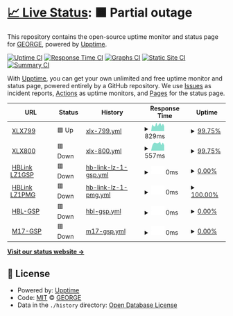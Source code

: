 # [📈 Live Status](https://lz1gsp.github.io/m17-gsp): <!--live status--> **🟧 Partial outage**

This repository contains the open-source uptime monitor and status page for [GEORGE](https://lz1gsp.github.io/m17-gsp), powered by [Upptime](https://github.com/upptime/upptime).

[![Uptime CI](https://github.com/lz1gsp/m17-gsp/workflows/Uptime%20CI/badge.svg)](https://github.com/lz1gsp/m17-gsp/actions?query=workflow%3A%22Uptime+CI%22)
[![Response Time CI](https://github.com/lz1gsp/m17-gsp/workflows/Response%20Time%20CI/badge.svg)](https://github.com/lz1gsp/m17-gsp/actions?query=workflow%3A%22Response+Time+CI%22)
[![Graphs CI](https://github.com/lz1gsp/m17-gsp/workflows/Graphs%20CI/badge.svg)](https://github.com/lz1gsp/m17-gsp/actions?query=workflow%3A%22Graphs+CI%22)
[![Static Site CI](https://github.com/lz1gsp/m17-gsp/workflows/Static%20Site%20CI/badge.svg)](https://github.com/lz1gsp/m17-gsp/actions?query=workflow%3A%22Static+Site+CI%22)
[![Summary CI](https://github.com/lz1gsp/m17-gsp/workflows/Summary%20CI/badge.svg)](https://github.com/lz1gsp/m17-gsp/actions?query=workflow%3A%22Summary+CI%22)

With [Upptime](https://upptime.js.org), you can get your own unlimited and free uptime monitor and status page, powered entirely by a GitHub repository. We use [Issues](https://github.com/lz1gsp/m17-gsp/issues) as incident reports, [Actions](https://github.com/lz1gsp/m17-gsp/actions) as uptime monitors, and [Pages](https://lz1gsp.github.io/m17-gsp) for the status page.

<!--start: status pages-->
<!-- This summary is generated by Upptime (https://github.com/upptime/upptime) -->
<!-- Do not edit this manually, your changes will be overwritten -->
<!-- prettier-ignore -->
| URL | Status | History | Response Time | Uptime |
| --- | ------ | ------- | ------------- | ------ |
| <img alt="" src="https://favicons.githubusercontent.com/xlxsof.ddns.net" height="13"> [XLX799](http://xlxsof.ddns.net) | 🟩 Up | [xlx-799.yml](https://github.com/lz1gsp/m17-gsp/commits/HEAD/history/xlx-799.yml) | <details><summary><img alt="Response time graph" src="./graphs/xlx-799/response-time-week.png" height="20"> 829ms</summary><br><a href="https://lz1gsp.github.io/m17-gsp/history/xlx-799"><img alt="Response time 788" src="https://img.shields.io/endpoint?url=https%3A%2F%2Fraw.githubusercontent.com%2Flz1gsp%2Fm17-gsp%2FHEAD%2Fapi%2Fxlx-799%2Fresponse-time.json"></a><br><a href="https://lz1gsp.github.io/m17-gsp/history/xlx-799"><img alt="24-hour response time 772" src="https://img.shields.io/endpoint?url=https%3A%2F%2Fraw.githubusercontent.com%2Flz1gsp%2Fm17-gsp%2FHEAD%2Fapi%2Fxlx-799%2Fresponse-time-day.json"></a><br><a href="https://lz1gsp.github.io/m17-gsp/history/xlx-799"><img alt="7-day response time 829" src="https://img.shields.io/endpoint?url=https%3A%2F%2Fraw.githubusercontent.com%2Flz1gsp%2Fm17-gsp%2FHEAD%2Fapi%2Fxlx-799%2Fresponse-time-week.json"></a><br><a href="https://lz1gsp.github.io/m17-gsp/history/xlx-799"><img alt="30-day response time 821" src="https://img.shields.io/endpoint?url=https%3A%2F%2Fraw.githubusercontent.com%2Flz1gsp%2Fm17-gsp%2FHEAD%2Fapi%2Fxlx-799%2Fresponse-time-month.json"></a><br><a href="https://lz1gsp.github.io/m17-gsp/history/xlx-799"><img alt="1-year response time 788" src="https://img.shields.io/endpoint?url=https%3A%2F%2Fraw.githubusercontent.com%2Flz1gsp%2Fm17-gsp%2FHEAD%2Fapi%2Fxlx-799%2Fresponse-time-year.json"></a></details> | <details><summary><a href="https://lz1gsp.github.io/m17-gsp/history/xlx-799">99.75%</a></summary><a href="https://lz1gsp.github.io/m17-gsp/history/xlx-799"><img alt="All-time uptime 99.14%" src="https://img.shields.io/endpoint?url=https%3A%2F%2Fraw.githubusercontent.com%2Flz1gsp%2Fm17-gsp%2FHEAD%2Fapi%2Fxlx-799%2Fuptime.json"></a><br><a href="https://lz1gsp.github.io/m17-gsp/history/xlx-799"><img alt="24-hour uptime 98.22%" src="https://img.shields.io/endpoint?url=https%3A%2F%2Fraw.githubusercontent.com%2Flz1gsp%2Fm17-gsp%2FHEAD%2Fapi%2Fxlx-799%2Fuptime-day.json"></a><br><a href="https://lz1gsp.github.io/m17-gsp/history/xlx-799"><img alt="7-day uptime 99.75%" src="https://img.shields.io/endpoint?url=https%3A%2F%2Fraw.githubusercontent.com%2Flz1gsp%2Fm17-gsp%2FHEAD%2Fapi%2Fxlx-799%2Fuptime-week.json"></a><br><a href="https://lz1gsp.github.io/m17-gsp/history/xlx-799"><img alt="30-day uptime 98.28%" src="https://img.shields.io/endpoint?url=https%3A%2F%2Fraw.githubusercontent.com%2Flz1gsp%2Fm17-gsp%2FHEAD%2Fapi%2Fxlx-799%2Fuptime-month.json"></a><br><a href="https://lz1gsp.github.io/m17-gsp/history/xlx-799"><img alt="1-year uptime 99.14%" src="https://img.shields.io/endpoint?url=https%3A%2F%2Fraw.githubusercontent.com%2Flz1gsp%2Fm17-gsp%2FHEAD%2Fapi%2Fxlx-799%2Fuptime-year.json"></a></details>
| <img alt="" src="https://favicons.githubusercontent.com/xlx800.ddns.net" height="13"> [XLX800](http://xlx800.ddns.net) | 🟥 Down | [xlx-800.yml](https://github.com/lz1gsp/m17-gsp/commits/HEAD/history/xlx-800.yml) | <details><summary><img alt="Response time graph" src="./graphs/xlx-800/response-time-week.png" height="20"> 557ms</summary><br><a href="https://lz1gsp.github.io/m17-gsp/history/xlx-800"><img alt="Response time 761" src="https://img.shields.io/endpoint?url=https%3A%2F%2Fraw.githubusercontent.com%2Flz1gsp%2Fm17-gsp%2FHEAD%2Fapi%2Fxlx-800%2Fresponse-time.json"></a><br><a href="https://lz1gsp.github.io/m17-gsp/history/xlx-800"><img alt="24-hour response time 496" src="https://img.shields.io/endpoint?url=https%3A%2F%2Fraw.githubusercontent.com%2Flz1gsp%2Fm17-gsp%2FHEAD%2Fapi%2Fxlx-800%2Fresponse-time-day.json"></a><br><a href="https://lz1gsp.github.io/m17-gsp/history/xlx-800"><img alt="7-day response time 557" src="https://img.shields.io/endpoint?url=https%3A%2F%2Fraw.githubusercontent.com%2Flz1gsp%2Fm17-gsp%2FHEAD%2Fapi%2Fxlx-800%2Fresponse-time-week.json"></a><br><a href="https://lz1gsp.github.io/m17-gsp/history/xlx-800"><img alt="30-day response time 559" src="https://img.shields.io/endpoint?url=https%3A%2F%2Fraw.githubusercontent.com%2Flz1gsp%2Fm17-gsp%2FHEAD%2Fapi%2Fxlx-800%2Fresponse-time-month.json"></a><br><a href="https://lz1gsp.github.io/m17-gsp/history/xlx-800"><img alt="1-year response time 761" src="https://img.shields.io/endpoint?url=https%3A%2F%2Fraw.githubusercontent.com%2Flz1gsp%2Fm17-gsp%2FHEAD%2Fapi%2Fxlx-800%2Fresponse-time-year.json"></a></details> | <details><summary><a href="https://lz1gsp.github.io/m17-gsp/history/xlx-800">99.75%</a></summary><a href="https://lz1gsp.github.io/m17-gsp/history/xlx-800"><img alt="All-time uptime 99.23%" src="https://img.shields.io/endpoint?url=https%3A%2F%2Fraw.githubusercontent.com%2Flz1gsp%2Fm17-gsp%2FHEAD%2Fapi%2Fxlx-800%2Fuptime.json"></a><br><a href="https://lz1gsp.github.io/m17-gsp/history/xlx-800"><img alt="24-hour uptime 98.24%" src="https://img.shields.io/endpoint?url=https%3A%2F%2Fraw.githubusercontent.com%2Flz1gsp%2Fm17-gsp%2FHEAD%2Fapi%2Fxlx-800%2Fuptime-day.json"></a><br><a href="https://lz1gsp.github.io/m17-gsp/history/xlx-800"><img alt="7-day uptime 99.75%" src="https://img.shields.io/endpoint?url=https%3A%2F%2Fraw.githubusercontent.com%2Flz1gsp%2Fm17-gsp%2FHEAD%2Fapi%2Fxlx-800%2Fuptime-week.json"></a><br><a href="https://lz1gsp.github.io/m17-gsp/history/xlx-800"><img alt="30-day uptime 99.94%" src="https://img.shields.io/endpoint?url=https%3A%2F%2Fraw.githubusercontent.com%2Flz1gsp%2Fm17-gsp%2FHEAD%2Fapi%2Fxlx-800%2Fuptime-month.json"></a><br><a href="https://lz1gsp.github.io/m17-gsp/history/xlx-800"><img alt="1-year uptime 99.23%" src="https://img.shields.io/endpoint?url=https%3A%2F%2Fraw.githubusercontent.com%2Flz1gsp%2Fm17-gsp%2FHEAD%2Fapi%2Fxlx-800%2Fuptime-year.json"></a></details>
| <img alt="" src="https://favicons.githubusercontent.com/94.237.100.180" height="13"> [HBLink LZ1GSP](http://94.237.100.180) | 🟥 Down | [hb-link-lz-1-gsp.yml](https://github.com/lz1gsp/m17-gsp/commits/HEAD/history/hb-link-lz-1-gsp.yml) | <details><summary><img alt="Response time graph" src="./graphs/hb-link-lz-1-gsp/response-time-week.png" height="20"> 0ms</summary><br><a href="https://lz1gsp.github.io/m17-gsp/history/hb-link-lz-1-gsp"><img alt="Response time 231" src="https://img.shields.io/endpoint?url=https%3A%2F%2Fraw.githubusercontent.com%2Flz1gsp%2Fm17-gsp%2FHEAD%2Fapi%2Fhb-link-lz-1-gsp%2Fresponse-time.json"></a><br><a href="https://lz1gsp.github.io/m17-gsp/history/hb-link-lz-1-gsp"><img alt="24-hour response time 0" src="https://img.shields.io/endpoint?url=https%3A%2F%2Fraw.githubusercontent.com%2Flz1gsp%2Fm17-gsp%2FHEAD%2Fapi%2Fhb-link-lz-1-gsp%2Fresponse-time-day.json"></a><br><a href="https://lz1gsp.github.io/m17-gsp/history/hb-link-lz-1-gsp"><img alt="7-day response time 0" src="https://img.shields.io/endpoint?url=https%3A%2F%2Fraw.githubusercontent.com%2Flz1gsp%2Fm17-gsp%2FHEAD%2Fapi%2Fhb-link-lz-1-gsp%2Fresponse-time-week.json"></a><br><a href="https://lz1gsp.github.io/m17-gsp/history/hb-link-lz-1-gsp"><img alt="30-day response time 0" src="https://img.shields.io/endpoint?url=https%3A%2F%2Fraw.githubusercontent.com%2Flz1gsp%2Fm17-gsp%2FHEAD%2Fapi%2Fhb-link-lz-1-gsp%2Fresponse-time-month.json"></a><br><a href="https://lz1gsp.github.io/m17-gsp/history/hb-link-lz-1-gsp"><img alt="1-year response time 231" src="https://img.shields.io/endpoint?url=https%3A%2F%2Fraw.githubusercontent.com%2Flz1gsp%2Fm17-gsp%2FHEAD%2Fapi%2Fhb-link-lz-1-gsp%2Fresponse-time-year.json"></a></details> | <details><summary><a href="https://lz1gsp.github.io/m17-gsp/history/hb-link-lz-1-gsp">0.00%</a></summary><a href="https://lz1gsp.github.io/m17-gsp/history/hb-link-lz-1-gsp"><img alt="All-time uptime 64.33%" src="https://img.shields.io/endpoint?url=https%3A%2F%2Fraw.githubusercontent.com%2Flz1gsp%2Fm17-gsp%2FHEAD%2Fapi%2Fhb-link-lz-1-gsp%2Fuptime.json"></a><br><a href="https://lz1gsp.github.io/m17-gsp/history/hb-link-lz-1-gsp"><img alt="24-hour uptime 0.00%" src="https://img.shields.io/endpoint?url=https%3A%2F%2Fraw.githubusercontent.com%2Flz1gsp%2Fm17-gsp%2FHEAD%2Fapi%2Fhb-link-lz-1-gsp%2Fuptime-day.json"></a><br><a href="https://lz1gsp.github.io/m17-gsp/history/hb-link-lz-1-gsp"><img alt="7-day uptime 0.00%" src="https://img.shields.io/endpoint?url=https%3A%2F%2Fraw.githubusercontent.com%2Flz1gsp%2Fm17-gsp%2FHEAD%2Fapi%2Fhb-link-lz-1-gsp%2Fuptime-week.json"></a><br><a href="https://lz1gsp.github.io/m17-gsp/history/hb-link-lz-1-gsp"><img alt="30-day uptime 0.00%" src="https://img.shields.io/endpoint?url=https%3A%2F%2Fraw.githubusercontent.com%2Flz1gsp%2Fm17-gsp%2FHEAD%2Fapi%2Fhb-link-lz-1-gsp%2Fuptime-month.json"></a><br><a href="https://lz1gsp.github.io/m17-gsp/history/hb-link-lz-1-gsp"><img alt="1-year uptime 64.33%" src="https://img.shields.io/endpoint?url=https%3A%2F%2Fraw.githubusercontent.com%2Flz1gsp%2Fm17-gsp%2FHEAD%2Fapi%2Fhb-link-lz-1-gsp%2Fuptime-year.json"></a></details>
| <img alt="" src="https://favicons.githubusercontent.com/lz1pmg.ddns.net" height="13"> [HBLink LZ1PMG](http://lz1pmg.ddns.net) | 🟥 Down | [hb-link-lz-1-pmg.yml](https://github.com/lz1gsp/m17-gsp/commits/HEAD/history/hb-link-lz-1-pmg.yml) | <details><summary><img alt="Response time graph" src="./graphs/hb-link-lz-1-pmg/response-time-week.png" height="20"> 0ms</summary><br><a href="https://lz1gsp.github.io/m17-gsp/history/hb-link-lz-1-pmg"><img alt="Response time 648" src="https://img.shields.io/endpoint?url=https%3A%2F%2Fraw.githubusercontent.com%2Flz1gsp%2Fm17-gsp%2FHEAD%2Fapi%2Fhb-link-lz-1-pmg%2Fresponse-time.json"></a><br><a href="https://lz1gsp.github.io/m17-gsp/history/hb-link-lz-1-pmg"><img alt="24-hour response time 0" src="https://img.shields.io/endpoint?url=https%3A%2F%2Fraw.githubusercontent.com%2Flz1gsp%2Fm17-gsp%2FHEAD%2Fapi%2Fhb-link-lz-1-pmg%2Fresponse-time-day.json"></a><br><a href="https://lz1gsp.github.io/m17-gsp/history/hb-link-lz-1-pmg"><img alt="7-day response time 0" src="https://img.shields.io/endpoint?url=https%3A%2F%2Fraw.githubusercontent.com%2Flz1gsp%2Fm17-gsp%2FHEAD%2Fapi%2Fhb-link-lz-1-pmg%2Fresponse-time-week.json"></a><br><a href="https://lz1gsp.github.io/m17-gsp/history/hb-link-lz-1-pmg"><img alt="30-day response time 0" src="https://img.shields.io/endpoint?url=https%3A%2F%2Fraw.githubusercontent.com%2Flz1gsp%2Fm17-gsp%2FHEAD%2Fapi%2Fhb-link-lz-1-pmg%2Fresponse-time-month.json"></a><br><a href="https://lz1gsp.github.io/m17-gsp/history/hb-link-lz-1-pmg"><img alt="1-year response time 648" src="https://img.shields.io/endpoint?url=https%3A%2F%2Fraw.githubusercontent.com%2Flz1gsp%2Fm17-gsp%2FHEAD%2Fapi%2Fhb-link-lz-1-pmg%2Fresponse-time-year.json"></a></details> | <details><summary><a href="https://lz1gsp.github.io/m17-gsp/history/hb-link-lz-1-pmg">100.00%</a></summary><a href="https://lz1gsp.github.io/m17-gsp/history/hb-link-lz-1-pmg"><img alt="All-time uptime 99.98%" src="https://img.shields.io/endpoint?url=https%3A%2F%2Fraw.githubusercontent.com%2Flz1gsp%2Fm17-gsp%2FHEAD%2Fapi%2Fhb-link-lz-1-pmg%2Fuptime.json"></a><br><a href="https://lz1gsp.github.io/m17-gsp/history/hb-link-lz-1-pmg"><img alt="24-hour uptime 100.00%" src="https://img.shields.io/endpoint?url=https%3A%2F%2Fraw.githubusercontent.com%2Flz1gsp%2Fm17-gsp%2FHEAD%2Fapi%2Fhb-link-lz-1-pmg%2Fuptime-day.json"></a><br><a href="https://lz1gsp.github.io/m17-gsp/history/hb-link-lz-1-pmg"><img alt="7-day uptime 100.00%" src="https://img.shields.io/endpoint?url=https%3A%2F%2Fraw.githubusercontent.com%2Flz1gsp%2Fm17-gsp%2FHEAD%2Fapi%2Fhb-link-lz-1-pmg%2Fuptime-week.json"></a><br><a href="https://lz1gsp.github.io/m17-gsp/history/hb-link-lz-1-pmg"><img alt="30-day uptime 100.00%" src="https://img.shields.io/endpoint?url=https%3A%2F%2Fraw.githubusercontent.com%2Flz1gsp%2Fm17-gsp%2FHEAD%2Fapi%2Fhb-link-lz-1-pmg%2Fuptime-month.json"></a><br><a href="https://lz1gsp.github.io/m17-gsp/history/hb-link-lz-1-pmg"><img alt="1-year uptime 99.98%" src="https://img.shields.io/endpoint?url=https%3A%2F%2Fraw.githubusercontent.com%2Flz1gsp%2Fm17-gsp%2FHEAD%2Fapi%2Fhb-link-lz-1-pmg%2Fuptime-year.json"></a></details>
| <img alt="" src="https://favicons.githubusercontent.com/94.237.100.180" height="13"> [HBL-GSP](http://94.237.100.180:8080) | 🟥 Down | [hbl-gsp.yml](https://github.com/lz1gsp/m17-gsp/commits/HEAD/history/hbl-gsp.yml) | <details><summary><img alt="Response time graph" src="./graphs/hbl-gsp/response-time-week.png" height="20"> 0ms</summary><br><a href="https://lz1gsp.github.io/m17-gsp/history/hbl-gsp"><img alt="Response time 801" src="https://img.shields.io/endpoint?url=https%3A%2F%2Fraw.githubusercontent.com%2Flz1gsp%2Fm17-gsp%2FHEAD%2Fapi%2Fhbl-gsp%2Fresponse-time.json"></a><br><a href="https://lz1gsp.github.io/m17-gsp/history/hbl-gsp"><img alt="24-hour response time 0" src="https://img.shields.io/endpoint?url=https%3A%2F%2Fraw.githubusercontent.com%2Flz1gsp%2Fm17-gsp%2FHEAD%2Fapi%2Fhbl-gsp%2Fresponse-time-day.json"></a><br><a href="https://lz1gsp.github.io/m17-gsp/history/hbl-gsp"><img alt="7-day response time 0" src="https://img.shields.io/endpoint?url=https%3A%2F%2Fraw.githubusercontent.com%2Flz1gsp%2Fm17-gsp%2FHEAD%2Fapi%2Fhbl-gsp%2Fresponse-time-week.json"></a><br><a href="https://lz1gsp.github.io/m17-gsp/history/hbl-gsp"><img alt="30-day response time 0" src="https://img.shields.io/endpoint?url=https%3A%2F%2Fraw.githubusercontent.com%2Flz1gsp%2Fm17-gsp%2FHEAD%2Fapi%2Fhbl-gsp%2Fresponse-time-month.json"></a><br><a href="https://lz1gsp.github.io/m17-gsp/history/hbl-gsp"><img alt="1-year response time 801" src="https://img.shields.io/endpoint?url=https%3A%2F%2Fraw.githubusercontent.com%2Flz1gsp%2Fm17-gsp%2FHEAD%2Fapi%2Fhbl-gsp%2Fresponse-time-year.json"></a></details> | <details><summary><a href="https://lz1gsp.github.io/m17-gsp/history/hbl-gsp">0.00%</a></summary><a href="https://lz1gsp.github.io/m17-gsp/history/hbl-gsp"><img alt="All-time uptime 64.25%" src="https://img.shields.io/endpoint?url=https%3A%2F%2Fraw.githubusercontent.com%2Flz1gsp%2Fm17-gsp%2FHEAD%2Fapi%2Fhbl-gsp%2Fuptime.json"></a><br><a href="https://lz1gsp.github.io/m17-gsp/history/hbl-gsp"><img alt="24-hour uptime 0.00%" src="https://img.shields.io/endpoint?url=https%3A%2F%2Fraw.githubusercontent.com%2Flz1gsp%2Fm17-gsp%2FHEAD%2Fapi%2Fhbl-gsp%2Fuptime-day.json"></a><br><a href="https://lz1gsp.github.io/m17-gsp/history/hbl-gsp"><img alt="7-day uptime 0.00%" src="https://img.shields.io/endpoint?url=https%3A%2F%2Fraw.githubusercontent.com%2Flz1gsp%2Fm17-gsp%2FHEAD%2Fapi%2Fhbl-gsp%2Fuptime-week.json"></a><br><a href="https://lz1gsp.github.io/m17-gsp/history/hbl-gsp"><img alt="30-day uptime 0.00%" src="https://img.shields.io/endpoint?url=https%3A%2F%2Fraw.githubusercontent.com%2Flz1gsp%2Fm17-gsp%2FHEAD%2Fapi%2Fhbl-gsp%2Fuptime-month.json"></a><br><a href="https://lz1gsp.github.io/m17-gsp/history/hbl-gsp"><img alt="1-year uptime 64.25%" src="https://img.shields.io/endpoint?url=https%3A%2F%2Fraw.githubusercontent.com%2Flz1gsp%2Fm17-gsp%2FHEAD%2Fapi%2Fhbl-gsp%2Fuptime-year.json"></a></details>
| <img alt="" src="https://favicons.githubusercontent.com/xlxsof.ddns.net" height="13"> [M17-GSP](https://xlxsof.ddns.net:17001) | 🟥 Down | [m17-gsp.yml](https://github.com/lz1gsp/m17-gsp/commits/HEAD/history/m17-gsp.yml) | <details><summary><img alt="Response time graph" src="./graphs/m17-gsp/response-time-week.png" height="20"> 0ms</summary><br><a href="https://lz1gsp.github.io/m17-gsp/history/m17-gsp"><img alt="Response time 409" src="https://img.shields.io/endpoint?url=https%3A%2F%2Fraw.githubusercontent.com%2Flz1gsp%2Fm17-gsp%2FHEAD%2Fapi%2Fm17-gsp%2Fresponse-time.json"></a><br><a href="https://lz1gsp.github.io/m17-gsp/history/m17-gsp"><img alt="24-hour response time 0" src="https://img.shields.io/endpoint?url=https%3A%2F%2Fraw.githubusercontent.com%2Flz1gsp%2Fm17-gsp%2FHEAD%2Fapi%2Fm17-gsp%2Fresponse-time-day.json"></a><br><a href="https://lz1gsp.github.io/m17-gsp/history/m17-gsp"><img alt="7-day response time 0" src="https://img.shields.io/endpoint?url=https%3A%2F%2Fraw.githubusercontent.com%2Flz1gsp%2Fm17-gsp%2FHEAD%2Fapi%2Fm17-gsp%2Fresponse-time-week.json"></a><br><a href="https://lz1gsp.github.io/m17-gsp/history/m17-gsp"><img alt="30-day response time 0" src="https://img.shields.io/endpoint?url=https%3A%2F%2Fraw.githubusercontent.com%2Flz1gsp%2Fm17-gsp%2FHEAD%2Fapi%2Fm17-gsp%2Fresponse-time-month.json"></a><br><a href="https://lz1gsp.github.io/m17-gsp/history/m17-gsp"><img alt="1-year response time 409" src="https://img.shields.io/endpoint?url=https%3A%2F%2Fraw.githubusercontent.com%2Flz1gsp%2Fm17-gsp%2FHEAD%2Fapi%2Fm17-gsp%2Fresponse-time-year.json"></a></details> | <details><summary><a href="https://lz1gsp.github.io/m17-gsp/history/m17-gsp">0.00%</a></summary><a href="https://lz1gsp.github.io/m17-gsp/history/m17-gsp"><img alt="All-time uptime 0.24%" src="https://img.shields.io/endpoint?url=https%3A%2F%2Fraw.githubusercontent.com%2Flz1gsp%2Fm17-gsp%2FHEAD%2Fapi%2Fm17-gsp%2Fuptime.json"></a><br><a href="https://lz1gsp.github.io/m17-gsp/history/m17-gsp"><img alt="24-hour uptime 0.00%" src="https://img.shields.io/endpoint?url=https%3A%2F%2Fraw.githubusercontent.com%2Flz1gsp%2Fm17-gsp%2FHEAD%2Fapi%2Fm17-gsp%2Fuptime-day.json"></a><br><a href="https://lz1gsp.github.io/m17-gsp/history/m17-gsp"><img alt="7-day uptime 0.00%" src="https://img.shields.io/endpoint?url=https%3A%2F%2Fraw.githubusercontent.com%2Flz1gsp%2Fm17-gsp%2FHEAD%2Fapi%2Fm17-gsp%2Fuptime-week.json"></a><br><a href="https://lz1gsp.github.io/m17-gsp/history/m17-gsp"><img alt="30-day uptime 0.00%" src="https://img.shields.io/endpoint?url=https%3A%2F%2Fraw.githubusercontent.com%2Flz1gsp%2Fm17-gsp%2FHEAD%2Fapi%2Fm17-gsp%2Fuptime-month.json"></a><br><a href="https://lz1gsp.github.io/m17-gsp/history/m17-gsp"><img alt="1-year uptime 0.24%" src="https://img.shields.io/endpoint?url=https%3A%2F%2Fraw.githubusercontent.com%2Flz1gsp%2Fm17-gsp%2FHEAD%2Fapi%2Fm17-gsp%2Fuptime-year.json"></a></details>

<!--end: status pages-->

[**Visit our status website →**](https://lz1gsp.github.io/m17-gsp)

## 📄 License

- Powered by: [Upptime](https://github.com/upptime/upptime)
- Code: [MIT](./LICENSE) © [GEORGE](https://lz1gsp.github.io/m17-gsp)
- Data in the `./history` directory: [Open Database License](https://opendatacommons.org/licenses/odbl/1-0/)
